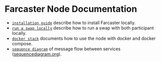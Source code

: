 # Farcaster Node Documentation

- [`installation guide`](./install-guide.md) describe how to install Farcaster locally.
- [`run a swap locally`](./local-swap.md) describe how to run a swap with both participant locally.
- [`docker stack`](./docker-stack.md) documents how to use the node with docker and docker compose.
- [`sequence diagram`](./sequencediagram.txt) of message flow between services ([sequencediagram.org](https://sequencediagram.org/)).
